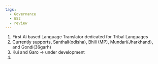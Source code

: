 ```yaml
---
tags:
  - Governance
  - GS2
  - review
---
```

1. First Ai based Language Translator dedicated for Tribal Languages
2. Currently supports, Santhali(odisha), Bhili (MP), Mundari(Jharkhand), and Gondi(36garh)
3. Kui and Garo => under development
4. 